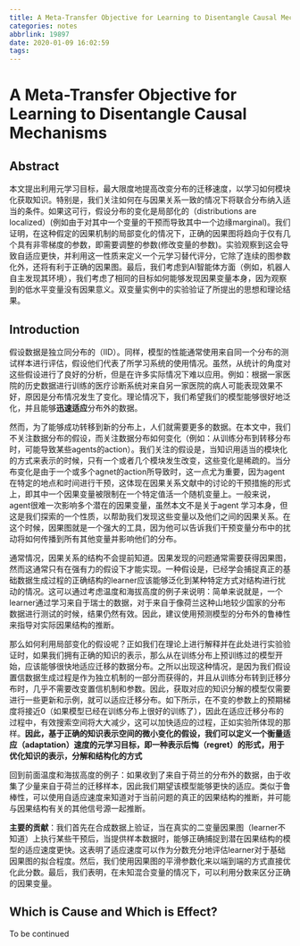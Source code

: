 ```yaml
---
title: A Meta-Transfer Objective for Learning to Disentangle Causal Mechanisms
categories: notes
abbrlink: 19897
date: 2020-01-09 16:02:59
tags:
---
```


# A Meta-Transfer Objective for Learning to Disentangle Causal Mechanisms

## Abstract

本文提出利用元学习目标，最大限度地提高改变分布的迁移速度，以学习如何模块化获取知识。特别是，我们关注如何在与因果关系一致的情况下将联合分布纳入适当的条件。如果这可行，假设分布的变化是局部化的（distributions are localized）(例如由于对其中一个变量的干预而导致其中一个边缘marginal)。我们证明，在这种假定的因果机制的局部变化的情况下，正确的因果图将趋向于仅有几个具有非零梯度的参数，即需要调整的参数(修改变量的参数)。实验观察到这会导致自适应更快，并利用这一性质来定义一个元学习替代评分，它除了连续的图参数化外，还将有利于正确的因果图。最后，我们考虑到AI智能体方面（例如，机器人自主发现其环境），我们考虑了相同的目标如何能够发现因果变量本身，因为观察到的低水平变量没有因果意义。双变量实例中的实验验证了所提出的思想和理论结果。

## Introduction

假设数据是独立同分布的（IID）。同样，模型的性能通常使用来自同一个分布的测试样本进行评估，假设他们代表了所学习系统的使用情况。虽然，从统计的角度对这些假设进行了良好的分析，但是在许多实际情况下难以应用。例如：根据一家医院的历史数据进行训练的医疗诊断系统对来自另一家医院的病人可能表现效果不好，原因是分布情况发生了变化。理论情况下，我们希望我们的模型能够很好地泛化，并且能够**迅速适应**分布外的数据。

然而，为了能够成功转移到新的分布上，人们就需要更多的数据。在本文中，我们不关注数据分布的假设，而关注数据分布如何变化（例如：从训练分布到转移分布时，可能导致某些agents的action）。我们关注的假设是，当知识用适当的模块化的方式来表示的时候，只有一个或者几个模块发生改变，这些变化是稀疏的。当分布变化是由于一个或多个agnet的action所导致时，这一点尤为重要，因为agent在特定的地点和时间进行干预，这体现在因果关系文献中的讨论的干预措施的形式上，即其中一个因果变量被限制在一个特定值活一个随机变量上。一般来说，agent很难一次影响多个潜在的因果变量，虽然本文不是关于agent 学习本身，但这是我们探索的一个性质，以帮助我们发现这些变量以及他们之间的因果关系。在这个时候，因果图就是一个强大的工具，因为他可以告诉我们干预变量分布中的扰动将如何传播到所有其他变量并影响他们的分布。

通常情况，因果关系的结构不会提前知道。因果发现的问题通常需要获得因果图，然而这通常只有在强有力的假设下才能实现。一种假设是，已经学会捕捉真正的基础数据生成过程的正确结构的learner应该能够泛化到某种特定方式对结构进行扰动的情况。这可以通过考虑温度和海拔高度的例子来说明：简单来说就是，一个learner通过学习来自于瑞士的数据，对于来自于像荷兰这种山地较少国家的分布数据进行测试的时候，结果仍然有效。因此，建议使用预测模型的分布外的鲁棒性来指导对实际因果结构的推断。

那么如何利用局部变化的假设呢？正如我们在理论上进行解释并在此处进行实验验证时，如果我们拥有正确的知识的表示，那么从在训练分布上预训练过的模型开始，应该能够很快地适应迁移的数据分布。之所以出现这种情况，是因为我们假设置信数据生成过程是作为独立机制的一部分而获得的，并且从训练分布转到迁移分布时，几乎不需要改变置信机制和参数。因此，获取对应的知识分解的模型仅需要进行一些更新和示例，就可以适应迁移分布。如下所示，在不变的参数上的预期梯度将接近0（如果模型已经在训练分布上很好的训练了），因此在适应迁移分布的过程中，有效搜索空间将大大减少，这可以加快适应的过程，正如实验所体现的那样。**因此，基于正确的知识表示空间的微小变化的假设，我们可以定义一个衡量适应（adaptation）速度的元学习目标，即一种表示后悔（regret）的形式，用于优化知识的表示，分解和结构化的方式**

回到前面温度和海拔高度的例子：如果收到了来自于荷兰的分布外的数据，由于收集了少量来自于荷兰的迁移样本，因此我们期望该模型能够更快的适应。类似于鲁棒性，可以使用自适应速度来知道对于当前问题的真正的因果结构的推断，并可能与因果结构有关的其他信号源一起推断。

**主要的贡献**：我们首先在合成数据上验证，当在真实的二变量因果图（learner不知道）上执行某些干预后，当提供样本数据时，能够正确捕捉到潜在因果结构的模型的适应速度更快。这表明了适应速度可以作为分数充分地评估learner对于基础因果图的拟合程度。然后，我们使用因果图的平滑参数化来以端到端的方式直接优化此分数。最后，我们表明，在未知混合变量的情况下，可以利用分数来区分正确的因果变量。

## Which is Cause and Which is Effect?

To be continued
